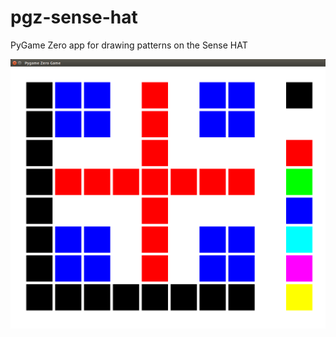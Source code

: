 # pgz-sense-hat

PyGame Zero app for drawing patterns on the Sense HAT

![pgz-sense-hat](images/flags.png)
